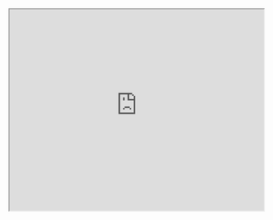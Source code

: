 <iframe src="https://chat-engine-examples.surge.sh/angular/simple/index.html" width="100%" height="400px"></iframe>

<script src="http://gist-it.appspot.com/github/pubnub/chat-engine-examples/blob/master/angular/simple/app.js?footer=0"></script>
<script src="http://gist-it.appspot.com/github/pubnub/chat-engine-examples/blob/master/angular/simple/plugin.js?footer=0"></script>
<script src="http://gist-it.appspot.com/github/pubnub/chat-engine-examples/blob/master/angular/simple/index.html?footer=0"></script>
